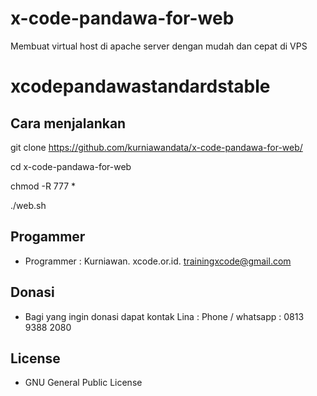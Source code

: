 # x-code-pandawa-for-web
Membuat virtual host di apache server dengan mudah dan cepat di VPS

# xcodepandawastandardstable

Cara menjalankan
----------------

git clone https://github.com/kurniawandata/x-code-pandawa-for-web/

cd x-code-pandawa-for-web

chmod -R 777 *

./web.sh

Progammer 
---------

- Programmer : Kurniawan. xcode.or.id. trainingxcode@gmail.com

Donasi
------ 

- Bagi yang ingin donasi dapat kontak Lina : Phone / whatsapp : 0813 9388 2080 

License
------- 

- GNU General Public License 
